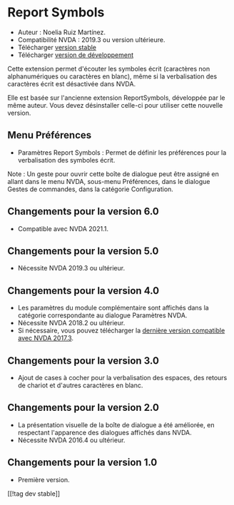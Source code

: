 # Report Symbols #
*	Auteur : Noelia Ruiz Martínez.
*	Compatibilité NVDA : 2019.3 ou version ultérieure.
*	Télécharger [version stable][1]
*	Télécharger [version de développement][2]

Cette extension permet d'écouter les symboles écrit (caractères non
alphanumériques ou caractères en blanc), même si la verbalisation des
caractères écrit est désactivée dans NVDA.

Elle est basée sur l'ancienne extension ReportSymbols, développée par le
même auteur. Vous devez désinstaller celle-ci pour utiliser cette nouvelle
version.

## Menu Préférences ##
*	Paramètres Report Symbols : Permet de définir les préférences pour  la
  verbalisation des symboles écrit.

Note : Un geste pour ouvrir cette boîte de dialogue peut être assigné en
allant dans le menu NVDA, sous-menu Préférences, dans le dialogue Gestes de
commandes, dans la catégorie Configuration.

## Changements pour la version 6.0
* Compatible avec NVDA 2021.1.

## Changements pour la version 5.0 ##
*	Nécessite NVDA 2019.3 ou ultérieur.

## Changements pour la version 4.0 ##
* Les paramètres du module complémentaire sont affichés dans la catégorie
  correspondante au dialogue Paramètres NVDA.
* Nécessite NVDA 2018.2 ou ultérieur.
* Si nécessaire, vous pouvez télécharger la [dernière version compatible
  avec NVDA 2017.3][3].

## Changements pour la version 3.0 ##
* Ajout de cases à cocher pour la verbalisation des espaces, des retours de
  chariot et d'autres caractères en blanc.

## Changements pour la version 2.0 ##
*	La présentation visuelle de la boîte de dialogue a été améliorée, en
  respectant l'apparence des dialogues affichés dans NVDA.
*	Nécessite NVDA 2016.4 ou ultérieur.

## Changements pour la version 1.0 ##
*	Première version.

[[!tag dev stable]]

[1]: https://addons.nvda-project.org/files/get.php?file=rsy

[2]: https://addons.nvda-project.org/files/get.php?file=rsy-dev

[3]: https://addons.nvda-project.org/files/get.php?file=rsy-o
